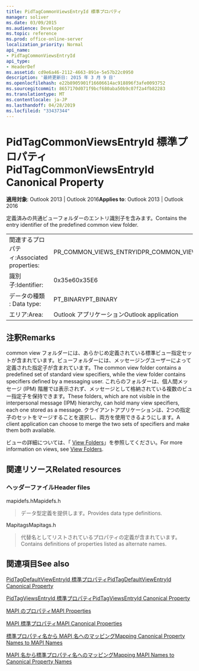 ```yaml
---
title: PidTagCommonViewsEntryId 標準プロパティ
manager: soliver
ms.date: 03/09/2015
ms.audience: Developer
ms.topic: reference
ms.prod: office-online-server
localization_priority: Normal
api_name:
- PidTagCommonViewsEntryId
api_type:
- HeaderDef
ms.assetid: cd9e6a46-2112-4663-891e-5e57b22c0950
description: '最終更新日: 2015 年 3 月 9 日'
ms.openlocfilehash: e22b8905901f16606614ac918896f3afe0093752
ms.sourcegitcommit: 8657170d071f9bcf680aba50b9c07f2a4fb82283
ms.translationtype: MT
ms.contentlocale: ja-JP
ms.lasthandoff: 04/28/2019
ms.locfileid: "33437344"
---
```

# <a name="pidtagcommonviewsentryid-canonical-property"></a><span data-ttu-id="2c49f-103">PidTagCommonViewsEntryId 標準プロパティ</span><span class="sxs-lookup"><span data-stu-id="2c49f-103">PidTagCommonViewsEntryId Canonical Property</span></span>

  
  
<span data-ttu-id="2c49f-104">**適用対象**: Outlook 2013 | Outlook 2016</span><span class="sxs-lookup"><span data-stu-id="2c49f-104">**Applies to**: Outlook 2013 | Outlook 2016</span></span> 
  
<span data-ttu-id="2c49f-105">定義済みの共通ビューフォルダーのエントリ識別子を含みます。</span><span class="sxs-lookup"><span data-stu-id="2c49f-105">Contains the entry identifier of the predefined common view folder.</span></span> 
  
|||
|:-----|:-----|
|<span data-ttu-id="2c49f-106">関連するプロパティ:</span><span class="sxs-lookup"><span data-stu-id="2c49f-106">Associated properties:</span></span>  <br/> |<span data-ttu-id="2c49f-107">PR_COMMON_VIEWS_ENTRYID</span><span class="sxs-lookup"><span data-stu-id="2c49f-107">PR_COMMON_VIEWS_ENTRYID</span></span>  <br/> |
|<span data-ttu-id="2c49f-108">識別子:</span><span class="sxs-lookup"><span data-stu-id="2c49f-108">Identifier:</span></span>  <br/> |<span data-ttu-id="2c49f-109">0x35e6</span><span class="sxs-lookup"><span data-stu-id="2c49f-109">0x35E6</span></span>  <br/> |
|<span data-ttu-id="2c49f-110">データの種類 : </span><span class="sxs-lookup"><span data-stu-id="2c49f-110">Data type:</span></span>  <br/> |<span data-ttu-id="2c49f-111">PT_BINARY</span><span class="sxs-lookup"><span data-stu-id="2c49f-111">PT_BINARY</span></span>  <br/> |
|<span data-ttu-id="2c49f-112">エリア:</span><span class="sxs-lookup"><span data-stu-id="2c49f-112">Area:</span></span>  <br/> |<span data-ttu-id="2c49f-113">Outlook アプリケーション</span><span class="sxs-lookup"><span data-stu-id="2c49f-113">Outlook application</span></span>  <br/> |
   
## <a name="remarks"></a><span data-ttu-id="2c49f-114">注釈</span><span class="sxs-lookup"><span data-stu-id="2c49f-114">Remarks</span></span>

<span data-ttu-id="2c49f-115">common view フォルダーには、あらかじめ定義されている標準ビュー指定セットが含まれています。ビューフォルダーには、メッセージングユーザーによって定義された指定子が含まれています。</span><span class="sxs-lookup"><span data-stu-id="2c49f-115">The common view folder contains a predefined set of standard view specifiers, while the view folder contains specifiers defined by a messaging user.</span></span> <span data-ttu-id="2c49f-116">これらのフォルダーは、個人間メッセージ (IPM) 階層では表示されず、メッセージとして格納されている複数のビュー指定子を保持できます。</span><span class="sxs-lookup"><span data-stu-id="2c49f-116">These folders, which are not visible in the interpersonal message (IPM) hierarchy, can hold many view specifiers, each one stored as a message.</span></span> <span data-ttu-id="2c49f-117">クライアントアプリケーションは、2つの指定子のセットをマージすることを選択し、両方を使用できるようにします。</span><span class="sxs-lookup"><span data-stu-id="2c49f-117">A client application can choose to merge the two sets of specifiers and make them both available.</span></span> 
  
<span data-ttu-id="2c49f-118">ビューの詳細については、「 [View Folders](mapi-view-folders.md)」を参照してください。</span><span class="sxs-lookup"><span data-stu-id="2c49f-118">For more information on views, see [View Folders](mapi-view-folders.md).</span></span>
  
## <a name="related-resources"></a><span data-ttu-id="2c49f-119">関連リソース</span><span class="sxs-lookup"><span data-stu-id="2c49f-119">Related resources</span></span>

### <a name="header-files"></a><span data-ttu-id="2c49f-120">ヘッダーファイル</span><span class="sxs-lookup"><span data-stu-id="2c49f-120">Header files</span></span>

<span data-ttu-id="2c49f-121">mapidefs.h</span><span class="sxs-lookup"><span data-stu-id="2c49f-121">Mapidefs.h</span></span>
  
> <span data-ttu-id="2c49f-122">データ型定義を提供します。</span><span class="sxs-lookup"><span data-stu-id="2c49f-122">Provides data type definitions.</span></span>
    
<span data-ttu-id="2c49f-123">Mapitags</span><span class="sxs-lookup"><span data-stu-id="2c49f-123">Mapitags.h</span></span>
  
> <span data-ttu-id="2c49f-124">代替名としてリストされているプロパティの定義が含まれています。</span><span class="sxs-lookup"><span data-stu-id="2c49f-124">Contains definitions of properties listed as alternate names.</span></span>
    
## <a name="see-also"></a><span data-ttu-id="2c49f-125">関連項目</span><span class="sxs-lookup"><span data-stu-id="2c49f-125">See also</span></span>



[<span data-ttu-id="2c49f-126">PidTagDefaultViewEntryId 標準プロパティ</span><span class="sxs-lookup"><span data-stu-id="2c49f-126">PidTagDefaultViewEntryId Canonical Property</span></span>](pidtagdefaultviewentryid-canonical-property.md)
  
[<span data-ttu-id="2c49f-127">PidTagViewsEntryId 標準プロパティ</span><span class="sxs-lookup"><span data-stu-id="2c49f-127">PidTagViewsEntryId Canonical Property</span></span>](pidtagviewsentryid-canonical-property.md)


[<span data-ttu-id="2c49f-128">MAPI のプロパティ</span><span class="sxs-lookup"><span data-stu-id="2c49f-128">MAPI Properties</span></span>](mapi-properties.md)
  
[<span data-ttu-id="2c49f-129">MAPI 標準プロパティ</span><span class="sxs-lookup"><span data-stu-id="2c49f-129">MAPI Canonical Properties</span></span>](mapi-canonical-properties.md)
  
[<span data-ttu-id="2c49f-130">標準プロパティ名から MAPI 名へのマッピング</span><span class="sxs-lookup"><span data-stu-id="2c49f-130">Mapping Canonical Property Names to MAPI Names</span></span>](mapping-canonical-property-names-to-mapi-names.md)
  
[<span data-ttu-id="2c49f-131">MAPI 名から標準プロパティ名へのマッピング</span><span class="sxs-lookup"><span data-stu-id="2c49f-131">Mapping MAPI Names to Canonical Property Names</span></span>](mapping-mapi-names-to-canonical-property-names.md)

